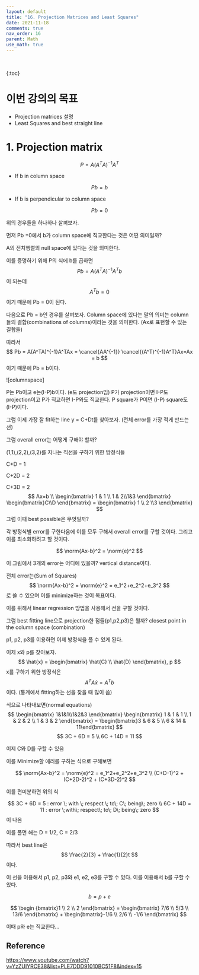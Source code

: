 ```yaml
---
layout: default
title: "16. Projection Matrices and Least Squares"
date: 2021-11-18
comments: true
nav_order: 16
parent: Math
use_math: true
---
```


<br>

{:toc} 



# **이번 강의의 목표**

- Projection matrices 설명
- Least Squares and best straight line



# 1. Projection matrix


$$
P = A(A^TA)^{-1}A^T
$$


* If b in column space 

$$
Pb = b
$$

* If b is perpendicular to column space

$$
Pb = 0
$$



위의 경우들을 하나하나 살펴보자. 

먼저 Pb =0에서 b가 column space에 직교한다는 것은 어떤 의미일까?

A의 전치행렬의 null space에 있다는 것을 의미한다. 

이를 증명하기 위해 P의 식에 b를 곱하면
$$
Pb = A(A^TA)^{-1}A^Tb
$$
이 되는데 
$$
A^Tb =0
$$
이기 때문에 Pb = 0이 된다.

다음으로 Pb = b인 경우를 살펴보자. Column space에 있다는 말의 의미는 column들의 결합(combinations of columns)이라는 것을 의미한다. (Ax로 표현할 수 있는 결합들)

따라서 
$$
Pb = A(A^TA)^{-1}A^TAx = \cancel{AA^{-1}} \cancel{(A^T)^{-1}A^T}Ax=Ax = b
$$
이기 때문에 Pb = b이다.

![columnspace]

P는 Pb이고 e는(I-P)b이다. (e도 projection임) P가 projection이면 I-P도 projection이고 P가 직교하면 I-P와도 직교한다. P square가 P이면 (I-P) square도 (I-P)이다. 



그럼 이제 가장 잘 fit하는 line y = C+Dt를 찾아보자. (전체 error를 가장 적게 만드는 선)

그럼 overall error는 어떻게 구해야 할까?

(1,1),(2,2),(3,2)를 지나는 직선을 구하기 위한 방정식들

C+D = 1

C+2D = 2

C+3D = 2
$$
Ax=b  \\  \begin{bmatrix} 1 & 1 \\ 1 & 2\\1&3 \end{bmatrix} \begin{bmatrix}C\\D \end{bmatrix} = \begin{bmatrix} 1 \\ 2 \\3 \end{bmatrix}
$$
그럼 이때 best possible은 무엇일까?

각 방정식별 error를 구한다음에 이를 모두 구해서 overall error를 구할 것이다. 그리고 이를 최소화하려고 할 것이다.


$$
\norm{Ax-b}^2 = \norm{e}^2
$$


이 그림에서 3개의 error는 어디에 있을까? vertical distance이다. 

전체 error는(Sum of Squares)
$$
\norm{Ax-b}^2 = \norm{e}^2 = e_1^2+e_2^2+e_3^2
$$
로 쓸 수 있으며 이를 minimize하는 것이 목표이다. 

이를 위해서 linear regression 방법을 사용해서 선을 구할 것이다. 



그럼 best fitting line으로 projection한 점들(p1,p2,p3)은 뭘까? closest point in the column space (combination)

p1, p2, p3를 이용하면 이제 방정식을 풀 수 있게 된다. 

이제 x와 p를 찾아보자.
$$
\hat{x} = \begin{bmatrix} \hat{C} \\ \hat{D} \end{bmatrix}, p
$$
x를 구하기 위한 방정식은
$$
A^TA\hat{x} = A^Tb
$$
 이다. (통계에서 fitting하는 선을 찾을 때 많이 씀)

식으로 나타내보면(normal equations)
$$
\begin{bmatrix} 1&1&1\\1&2&3 \end{bmatrix} \begin{bmatrix} 1 & 1 & 1 \\ 1 & 2 & 2 \\ 1 & 3 & 2 \end{bmatrix} = \begin{bmatrix}3 & 6 & 5 \\ 6 & 14 & 11\end{bmatrix}
$$
$$
3C + 6D = 5
\\
6C + 14D = 11
$$



이제 C와 D를 구할 수 있음

이를 Minimize할 에러를 구하는 식으로 구해보면


$$
\norm{Ax-b}^2 = \norm{e}^2 = e_1^2+e_2^2+e_3^2 \\
(C+D-1)^2 + (C+2D-2)^2 + (C+3D-2)^2
$$


이를 편미분하면 위의 식


$$
3C + 6D = 5 : error \; with \; respect \; to\; C\; being\; zero
\\
6C + 14D = 11 : error \;with\; respect\; to\; D\; being\; zero
$$
이 나옴

이를 풀면 해는 D = 1/2, C = 2/3

따라서 best line은 
$$
\frac{2}{3} + \frac{1}{2}t
$$
이다. 

이 선을 이용해서 p1, p2, p3와 e1, e2, e3를 구할 수 있다. 이를 이용해서 b를 구할 수 있다.


$$
b = p + e
$$

$$
\begin {bmatrix}1 \\ 2 \\ 2 \end{bmatrix} = \begin{bmatrix} 7/6 \\ 5/3 \\ 13/6 \end{bmatrix} + \begin{bmatrix}-1/6 \\ 2/6 \\ -1/6 \end{bmatrix}
$$


이때 p와 e는 직교한다...




## Reference

https://www.youtube.com/watch?v=YzZUIYRCE38&list=PLE7DDD91010BC51F8&index=15


